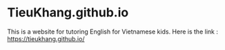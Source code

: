 # TieuKhang.github.io
This is a website for tutoring English for Vietnamese kids. Here is the link : https://tieukhang.github.io/

